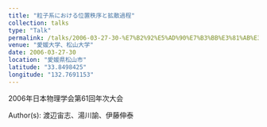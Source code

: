 ```yaml
---
title: "粒子系における位置秩序と拡散過程"
collection: talks
type: "Talk"
permalink: /talks/2006-03-27-30-%E7%B2%92%E5%AD%90%E7%B3%BB%E3%81%AB%E3%81%8A%E3%81%91%E3%82%8B%E4%BD%8D%E7%BD%AE%E7%A7%A9%E5%BA%8F%E3%81%A8%E6%8B%A1%E6%95%A3%E9%81%8E%E7%A8%8B
venue: "愛媛大学、松山大学"
date: 2006-03-27-30
location: "愛媛県松山市"
latitude: "33.8498425"
longitude: "132.7691153"
---
```


2006年日本物理学会第61回年次大会

Author(s): 渡辺宙志、湯川諭、伊藤伸泰
